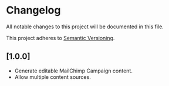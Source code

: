 # Changelog

All notable changes to this project will be documented in this file.

This project adheres to [Semantic Versioning](http://semver.org/).

## [1.0.0]

- Generate editable MailChimp Campaign content.
- Allow multiple content sources.
